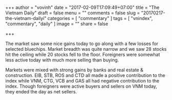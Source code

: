 +++
author = "vovinh"
date = "2017-02-09T17:09:49+07:00"
title = "The Vietnam Daily"
draft = false
menu = ""
comments = false
slug = "20170217-the-vietnam-dailyi"
categories = [
	"commentary"
]
tags = [
  "vnindex", "commentary", "daily"
]
image = ""
share = false

+++

The market saw some nice gains today to go along with a few losses for selected bluechips. Market breadth was quite narrow and we saw 28 stocks hit the ceiling while 20 stocks fell to the floor. Foreigners were somewhat less active today with much more selling than buying.

<!--more-->

Markets were mixed with strong gains by banks and real estate & construction. EIB, STB, ROS and CTD all made a positive contribution to the index while VNM, CTG, VCB and GAS all had negative contribution to the index. Though foreigners were active buyers and sellers on VNM today, they ended the day as net sellers.